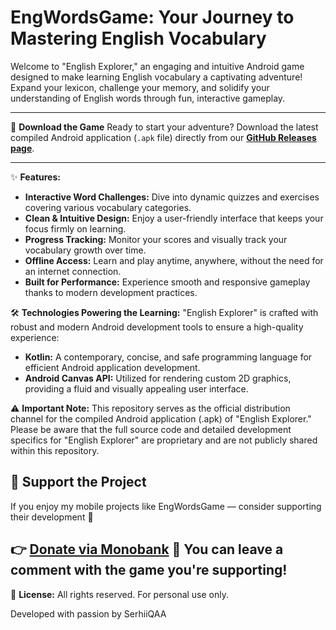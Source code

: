 # EngWordsGame: Your Journey to Mastering English Vocabulary

Welcome to "English Explorer," an engaging and intuitive Android game designed to make learning English vocabulary a captivating adventure! Expand your lexicon, challenge your memory, and solidify your understanding of English words through fun, interactive gameplay.

---

🚀 **Download the Game**
Ready to start your adventure? Download the latest compiled Android application (`.apk` file) directly from our [**GitHub Releases page**](https://github.com/SerhiiQAA/EngWordsGame/releases).

---

✨ **Features:**
* **Interactive Word Challenges:** Dive into dynamic quizzes and exercises covering various vocabulary categories.
* **Clean & Intuitive Design:** Enjoy a user-friendly interface that keeps your focus firmly on learning.
* **Progress Tracking:** Monitor your scores and visually track your vocabulary growth over time.
* **Offline Access:** Learn and play anytime, anywhere, without the need for an internet connection.
* **Built for Performance:** Experience smooth and responsive gameplay thanks to modern development practices.

🛠️ **Technologies Powering the Learning:**
"English Explorer" is crafted with robust and modern Android development tools to ensure a high-quality experience:
* **Kotlin:** A contemporary, concise, and safe programming language for efficient Android application development.
* **Android Canvas API:** Utilized for rendering custom 2D graphics, providing a fluid and visually appealing user interface.

⚠️ **Important Note:**
This repository serves as the official distribution channel for the compiled Android application (.apk) of "English Explorer." Please be aware that the full source code and detailed development specifics for "English Explorer" are proprietary and are not publicly shared within this repository.

## 💖 Support the Project

If you enjoy my mobile projects like EngWordsGame — consider supporting their development 🙌

👉 [Donate via Monobank](https://send.monobank.ua/jar/6mVCH3drmi)
💬 You can leave a comment with the game you're supporting!
---

📜 **License:**
All rights reserved. For personal use only.

Developed with passion by SerhiiQAA
